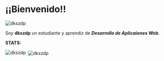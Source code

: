 # ¡¡Bienvenido!! 
<p align="left"> <img src="https://komarev.com/ghpvc/?username=dkszdp&label=Visitas%20al%20perfil&color=4db2f3&style=flat" alt="dkszdp" /> </p>

Soy **dkszdp** un estudiante y aprendiz de ***Desarrollo de Aplicaiones Web***.  

**STATS:**  
<p><img align="left" src="https://github-readme-stats.vercel.app/api/top-langs?username=dkszdp&show_icons=true&theme=dark&title_color=4db2f3&text_color=ffffff&bg_color=0a0c10&hide_border=true&locale=es&layout=compact" alt="dkszdp" /></p>

<p>&nbsp;<img align="center" src="https://github-readme-stats.vercel.app/api?username=dkszdp&show_icons=true&theme=dark&title_color=4db2f3&text_color=ffffff&bg_color=0a0c10&hide_border=true&locale=es" alt="dkszdp" /></p>

